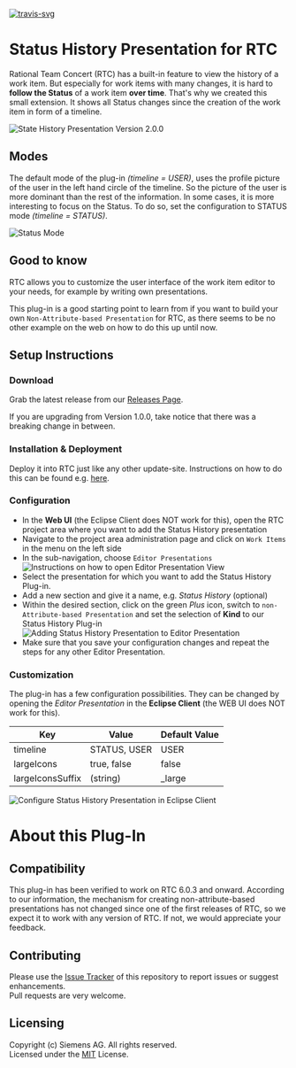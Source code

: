 [![travis-svg][travis-svg]][travis]

# Status History Presentation for RTC
Rational Team Concert (RTC) has a built-in feature to view the history of a work item. But especially for work items with many changes, it is hard to **follow the Status** of a work item **over time**. That's why we created this small extension. It shows all Status changes since the creation of the work item in form of a timeline.

![State History Presentation Version 2.0.0](https://github.com/jazz-community/rtc-statushistory-presentation/blob/master/documentation/statusHistoryPresentation_V2.0.0.png)

## Modes
The default mode of the plug-in *(timeline = USER)*, uses the profile picture of the user in the left hand circle of the timeline. So the picture of the user is more dominant than the rest of the information. In some cases, it is more interesting to focus on the Status. To do so, set the configuration to STATUS mode *(timeline = STATUS)*.

![Status Mode](https://github.com/jazz-community/rtc-statushistory-presentation/blob/master/documentation/statusHistoryPresentation_V2.2.0.png)

## Good to know
RTC allows you to customize the user interface of the work item editor to your needs, for example by writing own presentations.

This plug-in is a good starting point to learn from if you want to build your own `Non-Attribute-based Presentation` for RTC, as there seems to be no other example on the web on how to do this up until now.

## Setup Instructions
### Download
Grab the latest release from our [Releases Page](https://github.com/jazz-community/rtc-statushistory-presentation/releases). 

If you are upgrading from Version 1.0.0, take notice that there was a breaking change in between.

### Installation & Deployment
Deploy it into RTC just like any other update-site. Instructions on how to do this can be found e.g. [here](https://github.com/jazz-community/rtc-create-child-item-plugin#installation).

### Configuration
- In the **Web UI** (the Eclipse Client does NOT work for this), open the RTC project area where you want to add the Status History presentation
- Navigate to the project area administration page and click on `Work Items` in the menu on the left side
- In the sub-navigation, choose `Editor Presentations`<br>
![Instructions on how to open Editor Presentation View](https://github.com/jazz-community/rtc-statushistory-presentation/blob/master/documentation/ViewEditorPresentation_WebUI.png)
- Select the presentation for which you want to add the Status History Plug-in.
- Add a new section and give it a name, e.g. *Status History* (optional)
- Within the desired section, click on the green *Plus* icon, switch to `non-Attribute-based Presentation` and set the selection of **Kind** to our Status History Plug-in<br>
![Adding Status History Presentation to Editor Presentation](https://github.com/jazz-community/rtc-statushistory-presentation/blob/master/documentation/AddStatusHistoryPlugIn_WebUI.png)
- Make sure that you save your configuration changes and repeat the steps for any other Editor Presentation.

### Customization
The plug-in has a few configuration possibilities. They can be changed by opening the *Editor Presentation* in the **Eclipse Client** (the WEB UI does NOT work for this). 

| Key              | Value         | Default Value |
| ---------------- | ------------- | ------------- |
| timeline         | STATUS, USER  | USER          |
| largeIcons       | true, false   | false         |
| largeIconsSuffix | (string)      | \_large       |

![Configure Status History Presentation in Eclipse Client](https://github.com/jazz-community/rtc-statushistory-presentation/blob/master/documentation/ConfigurePropertiesInEclipseClient.PNG)

# About this Plug-In
## Compatibility
This plug-in has been verified to work on RTC 6.0.3 and onward. According to our information, the mechanism for creating non-attribute-based presentations has not changed since one of the first releases of RTC, so we expect it to work with any version of RTC. If not, we would appreciate your feedback.

## Contributing
Please use the [Issue Tracker](https://github.com/jazz-community/rtc-statushistory-presentation/issues) of this repository to report issues or suggest enhancements.<br>
Pull requests are very welcome.

## Licensing
Copyright (c) Siemens AG. All rights reserved.<br>
Licensed under the [MIT](https://github.com/jazz-community/rtc-statushistory-presentation/blob/master/LICENSE) License.

[travis-svg]: https://travis-ci.org/jazz-community/rtc-statushistory-presentation.svg?branch=master
[travis]: https://travis-ci.org/jazz-community/rtc-statushistory-presentation
